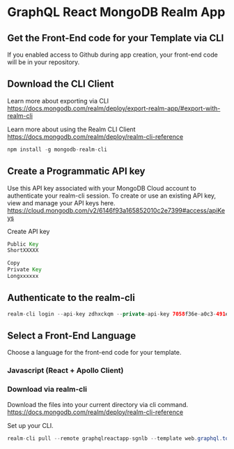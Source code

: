 # GraphQL React MongoDB Realm App 

## Get the Front-End code for your Template via CLI
If you enabled access to Github during app creation, your front-end code will be in your repository.

## Download the CLI Client
Learn more about exporting via CLI  https://docs.mongodb.com/realm/deploy/export-realm-app/#export-with-realm-cli

Learn more about using the Realm CLI Client  https://docs.mongodb.com/realm/deploy/realm-cli-reference

```java
npm install -g mongodb-realm-cli
```

## Create a Programmatic API key
Use this API key associated with your MongoDB Cloud account to authenticate your realm-cli session. To create or use an existing API key, view and manage your API keys here. https://cloud.mongodb.com/v2/6146f93a165852010c2e7399#access/apiKeys



Create API key

```java
Public Key
ShortXXXXX

Copy
Private Key
Longxxxxxx
```

## Authenticate to the realm-cli
```java
realm-cli login --api-key zdhxckqm --private-api-key 7058f36e-a0c3-491e-b086-6cbc73f41392
```

## Select a Front-End Language
Choose a language for the front-end code for your template.

### Javascript (React + Apollo Client)
### Download via realm-cli

Download the files into your current directory via cli command. https://docs.mongodb.com/realm/deploy/realm-cli-reference

Set up your CLI.

```java
realm-cli pull --remote graphqlreactapp-sgnlb --template web.graphql.todo
```
